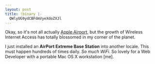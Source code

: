 ```yaml
---
layout: post
title: !binary |-
  QWlyUG9ydCBFdmVyeXdoZXJl
---
```

<p>Okay, so it's not all actually <a href="http://www.apple.com/airport/">Apple Airport</a>, but the growth of Wireless Internet Access has totally blossomed in my corner of the planet.</p>

<p>I just installed an <strong>AirPort Extreme Base Station</strong> into another locale. This must happen hundreds of times daily. <em>So much WiFi.</em> So lovely for a Web Developer with a portable Mac OS X workstation [me].</p>
